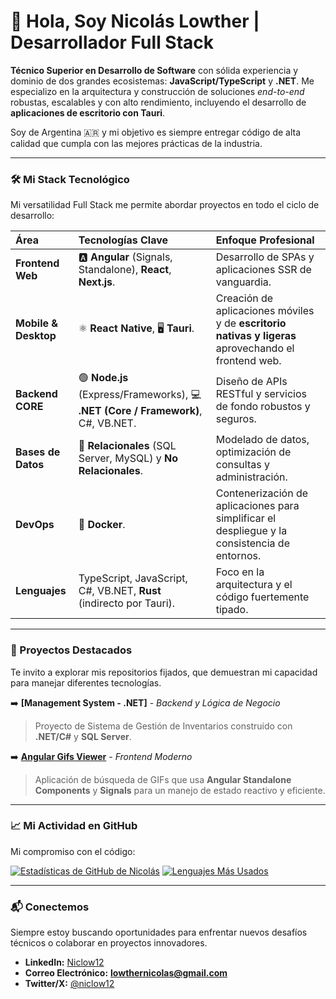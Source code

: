# 🚀 Hola, Soy Nicolás Lowther | Desarrollador Full Stack 

**Técnico Superior en Desarrollo de Software** con sólida experiencia y dominio de dos grandes ecosistemas: **JavaScript/TypeScript** y **.NET**. Me especializo en la arquitectura y construcción de soluciones *end-to-end* robustas, escalables y con alto rendimiento, incluyendo el desarrollo de **aplicaciones de escritorio con Tauri**.

Soy de Argentina 🇦🇷 y mi objetivo es siempre entregar código de alta calidad que cumpla con las mejores prácticas de la industria.

---

### 🛠 Mi Stack Tecnológico

Mi versatilidad Full Stack me permite abordar proyectos en todo el ciclo de desarrollo:

| Área | Tecnologías Clave | Enfoque Profesional |
| :--- | :--- | :--- |
| **Frontend Web** | 🅰️ **Angular** (Signals, Standalone), **React**, **Next.js**. | Desarrollo de SPAs y aplicaciones SSR de vanguardia. |
| **Mobile & Desktop** | ⚛️ **React Native**, 🖥️ **Tauri**. | Creación de aplicaciones móviles y de **escritorio nativas y ligeras** aprovechando el frontend web. |
| **Backend CORE** | 🟢 **Node.js** (Express/Frameworks), 💻 **.NET (Core / Framework)**, C#, VB.NET. | Diseño de APIs RESTful y servicios de fondo robustos y seguros. |
| **Bases de Datos** | 💾 **Relacionales** (SQL Server, MySQL) y **No Relacionales**. | Modelado de datos, optimización de consultas y administración. |
| **DevOps** | 🐳 **Docker**. | Contenerización de aplicaciones para simplificar el despliegue y la consistencia de entornos. |
| **Lenguajes** | TypeScript, JavaScript, C#, VB.NET, **Rust** (indirecto por Tauri). | Foco en la arquitectura y el código fuertemente tipado. |

---

### 🌟 Proyectos Destacados

Te invito a explorar mis repositorios fijados, que demuestran mi capacidad para manejar diferentes tecnologías. 

➡️ **[Management System - .NET]** - *Backend y Lógica de Negocio*
> Proyecto de Sistema de Gestión de Inventarios construido con **.NET/C#** y **SQL Server**. 

➡️ **[Angular Gifs Viewer](https://aplicacionde-gifs.netlify.app/#/dashboard/trending)** - *Frontend Moderno*
> Aplicación de búsqueda de GIFs que usa **Angular Standalone Components** y **Signals** para un manejo de estado reactivo y eficiente.


---

### 📈 Mi Actividad en GitHub

Mi compromiso con el código:

[![Estadísticas de GitHub de Nicolás](https://github-readme-stats.vercel.app/api?username=Niclow12&show_icons=true&theme=dark&include_all_commits=true&count_private=true)](https://github.com/Niclow12)
[![Lenguajes Más Usados](https://github-readme-stats.vercel.app/api/top-langs/?username=Niclow12&layout=compact&theme=dark&hide=html)](https://github.com/Niclow12)

---

### 📬 Conectemos

Siempre estoy buscando oportunidades para enfrentar nuevos desafíos técnicos o colaborar en proyectos innovadores.

* **LinkedIn:** [Niclow12](https://www.linkedin.com/in/niclow12/)
* **Correo Electrónico:** **[lowthernicolas@gmail.com](mailto:lowthernicolas@gmail.com)** 
* **Twitter/X:** [@niclow12](https://x.com/niclow28)
